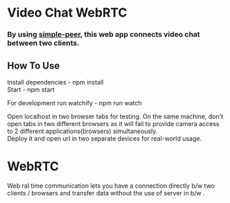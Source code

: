 #  Video Chat WebRTC

### By using [simple-peer](https://github.com/feross/simple-peer), this web app connects video chat between two clients.

## How To Use

Install dependencies - npm install  
Start - npm start  

For development run watchify - npm run watch  

Open localhost in two browser tabs for testing. On the same machine, don't open tabs in two different browsers as it will fail to provide camera access to 2 different applications(browsers) simultaneously.   
Deploy it and open url in two separate devices for real-world usage.

# WebRTC
Web ral time communication lets you have a connection directly b/w two clients / browsers and transfer data without the use of server in b/w .

